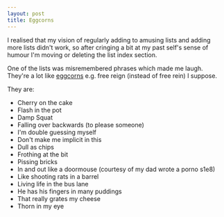 ```yaml
---
layout: post
title: Eggcorns
---
```



I realised that my vision of regularly adding to amusing lists and adding more lists didn't work, so after cringing a bit at my past self's sense of humour
I'm moving or deleting the list index section.

One of the lists was misremembered phrases which made me laugh. They're a lot like [eggcorns](https://en.wikipedia.org/wiki/Eggcorn) e.g.
free reign (instead of free rein) I suppose.

They are:
- Cherry on the cake
- Flash in the pot
- Damp Squat
- Falling over backwards (to please someone)
- I'm double guessing myself
- Don't make me implicit in this
- Dull as chips
- Frothing at the bit
- Pissing bricks
- In and out like a doormouse (courtesy of my dad wrote a porno s1e8)
- Like shooting rats in a barrel
- Living life in the bus lane
- He has his fingers in many puddings
- That really grates my cheese
- Thorn in my eye
